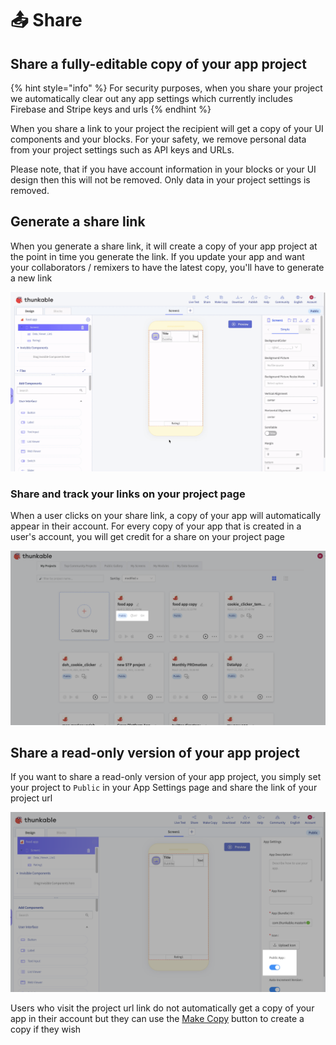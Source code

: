 # 📤 Share

## Share a fully-editable copy of your app project

{% hint style="info" %}
For security purposes, when you share your project we automatically clear out any app settings which currently includes Firebase and Stripe keys and urls
{% endhint %}

When you share a link to your project the recipient will get a copy of your UI components and your blocks. For your safety, we remove personal data from your project settings such as API keys and URLs. 

Please note, that if you have account information in your blocks or your UI design then this will not be removed. Only data in your project settings is removed. 

## Generate a share link

When you generate a share link, it will create a copy of your app project at the point in time you generate the link. If you update your app and want your collaborators / remixers to have the latest copy, you'll have to generate a new link

![](.gitbook/assets/share_project.gif)

### Share and track your links on your project page

When a user clicks on your share link, a copy of your app will automatically appear in their account. For every copy of your app that is created in a user's account, you will get credit for a share on your project page

![](.gitbook/assets/num_shares.png)

## Share a read-only version of your app project

If you want to share a read-only version of your app project, you simply set your project to `Public` in your App Settings page and share the link of your project url

![](.gitbook/assets/public_project.png)

Users who visit the project url link do not automatically get a copy of your app in their account but they can use the [Make Copy](make-copy.md) button to create a copy if they wish

